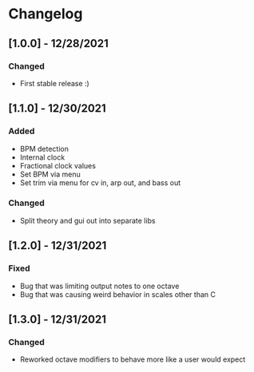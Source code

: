 # Changelog
## [1.0.0] - 12/28/2021
### Changed
* First stable release :)
## [1.1.0] - 12/30/2021
### Added
* BPM detection
* Internal clock
* Fractional clock values
* Set BPM via menu
* Set trim via menu for cv in, arp out, and bass out 
### Changed
* Split theory and gui out into separate libs
## [1.2.0] - 12/31/2021
### Fixed
* Bug that was limiting output notes to one octave
* Bug that was causing weird behavior in scales other than C
## [1.3.0] - 12/31/2021
### Changed
* Reworked octave modifiers to behave more like a user would expect